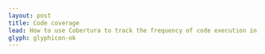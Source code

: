```yaml
---
layout: post
title: Code coverage
lead: How to use Cobertura to track the frequency of code execution in a live environment. This approach can be useful not only for identifying dead code, but also high-risk code (ie. code that is executed frequently but has low test coverage). 
glyph: glyphicon-ok
---
```

